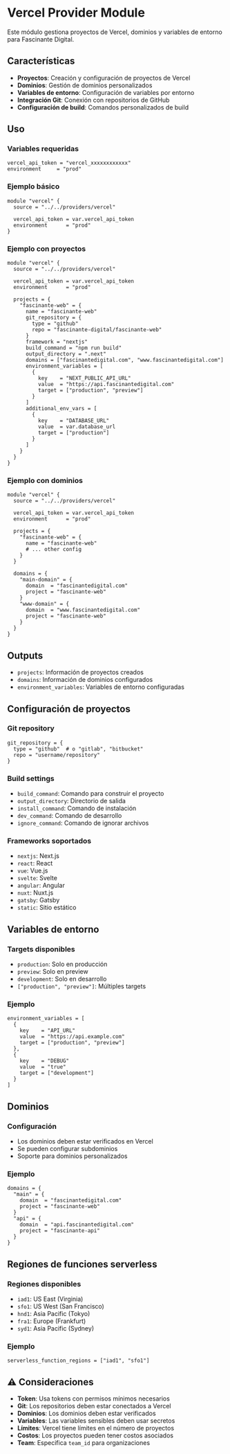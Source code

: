 # Vercel Provider Module

Este módulo gestiona proyectos de Vercel, dominios y variables de entorno para Fascinante Digital.

## Características

- **Proyectos**: Creación y configuración de proyectos de Vercel
- **Dominios**: Gestión de dominios personalizados
- **Variables de entorno**: Configuración de variables por entorno
- **Integración Git**: Conexión con repositorios de GitHub
- **Configuración de build**: Comandos personalizados de build

## Uso

### Variables requeridas

```hcl
vercel_api_token = "vercel_xxxxxxxxxxxx"
environment     = "prod"
```

### Ejemplo básico

```hcl
module "vercel" {
  source = "../../providers/vercel"

  vercel_api_token = var.vercel_api_token
  environment      = "prod"
}
```

### Ejemplo con proyectos

```hcl
module "vercel" {
  source = "../../providers/vercel"

  vercel_api_token = var.vercel_api_token
  environment      = "prod"

  projects = {
    "fascinante-web" = {
      name = "fascinante-web"
      git_repository = {
        type = "github"
        repo = "fascinante-digital/fascinante-web"
      }
      framework = "nextjs"
      build_command = "npm run build"
      output_directory = ".next"
      domains = ["fascinantedigital.com", "www.fascinantedigital.com"]
      environment_variables = [
        {
          key    = "NEXT_PUBLIC_API_URL"
          value  = "https://api.fascinantedigital.com"
          target = ["production", "preview"]
        }
      ]
      additional_env_vars = [
        {
          key    = "DATABASE_URL"
          value  = var.database_url
          target = ["production"]
        }
      ]
    }
  }
}
```

### Ejemplo con dominios

```hcl
module "vercel" {
  source = "../../providers/vercel"

  vercel_api_token = var.vercel_api_token
  environment      = "prod"

  projects = {
    "fascinante-web" = {
      name = "fascinante-web"
      # ... other config
    }
  }

  domains = {
    "main-domain" = {
      domain  = "fascinantedigital.com"
      project = "fascinante-web"
    }
    "www-domain" = {
      domain  = "www.fascinantedigital.com"
      project = "fascinante-web"
    }
  }
}
```

## Outputs

- `projects`: Información de proyectos creados
- `domains`: Información de dominios configurados
- `environment_variables`: Variables de entorno configuradas

## Configuración de proyectos

### Git repository

```hcl
git_repository = {
  type = "github"  # o "gitlab", "bitbucket"
  repo = "username/repository"
}
```

### Build settings

- `build_command`: Comando para construir el proyecto
- `output_directory`: Directorio de salida
- `install_command`: Comando de instalación
- `dev_command`: Comando de desarrollo
- `ignore_command`: Comando de ignorar archivos

### Frameworks soportados

- `nextjs`: Next.js
- `react`: React
- `vue`: Vue.js
- `svelte`: Svelte
- `angular`: Angular
- `nuxt`: Nuxt.js
- `gatsby`: Gatsby
- `static`: Sitio estático

## Variables de entorno

### Targets disponibles

- `production`: Solo en producción
- `preview`: Solo en preview
- `development`: Solo en desarrollo
- `["production", "preview"]`: Múltiples targets

### Ejemplo

```hcl
environment_variables = [
  {
    key    = "API_URL"
    value  = "https://api.example.com"
    target = ["production", "preview"]
  },
  {
    key    = "DEBUG"
    value  = "true"
    target = ["development"]
  }
]
```

## Dominios

### Configuración

- Los dominios deben estar verificados en Vercel
- Se pueden configurar subdominios
- Soporte para dominios personalizados

### Ejemplo

```hcl
domains = {
  "main" = {
    domain  = "fascinantedigital.com"
    project = "fascinante-web"
  }
  "api" = {
    domain  = "api.fascinantedigital.com"
    project = "fascinante-api"
  }
}
```

## Regiones de funciones serverless

### Regiones disponibles

- `iad1`: US East (Virginia)
- `sfo1`: US West (San Francisco)
- `hnd1`: Asia Pacific (Tokyo)
- `fra1`: Europe (Frankfurt)
- `syd1`: Asia Pacific (Sydney)

### Ejemplo

```hcl
serverless_function_regions = ["iad1", "sfo1"]
```

## ⚠️ Consideraciones

- **Token**: Usa tokens con permisos mínimos necesarios
- **Git**: Los repositorios deben estar conectados a Vercel
- **Dominios**: Los dominios deben estar verificados
- **Variables**: Las variables sensibles deben usar secretos
- **Límites**: Vercel tiene límites en el número de proyectos
- **Costos**: Los proyectos pueden tener costos asociados
- **Team**: Especifica `team_id` para organizaciones
